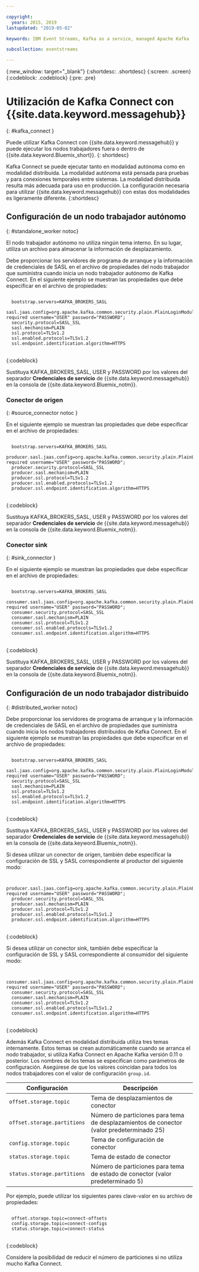 ```yaml
---

copyright:
  years: 2015, 2019
lastupdated: "2019-05-02"

keywords: IBM Event Streams, Kafka as a service, managed Apache Kafka

subcollection: eventstreams

---
```


{:new_window: target="_blank"}
{:shortdesc: .shortdesc}
{:screen: .screen}
{:codeblock: .codeblock}
{:pre: .pre}

# Utilización de Kafka Connect con {{site.data.keyword.messagehub}}
{: #kafka_connect }

Puede utilizar Kafka Connect con {{site.data.keyword.messagehub}} y puede ejecutar los nodos trabajadores fuera o dentro de {{site.data.keyword.Bluemix_short}}.
{: shortdesc}

Kafka Connect se puede ejecutar tanto en modalidad autónoma como en modalidad distribuida. La modalidad autónoma está pensada para pruebas y para conexiones temporales entre sistemas. La modalidad distribuida resulta más adecuada para uso en producción. La configuración necesaria para utilizar {{site.data.keyword.messagehub}} con estas dos modalidades es ligeramente diferente.
{:shortdesc}

## Configuración de un nodo trabajador autónomo
{: #standalone_worker notoc}

El nodo trabajador autónomo no utiliza ningún tema interno. En su lugar, utiliza un archivo para almacenar la información de desplazamiento.

Debe proporcionar los servidores de programa de arranque y la información de credenciales de SASL en el archivo de propiedades del nodo trabajador que suministra cuando inicia un nodo trabajador autónomo de Kafka Connect. En el siguiente ejemplo se muestran las propiedades que debe especificar en el archivo de propiedades:

<pre>
<code>
  bootstrap.servers=KAFKA_BROKERS_SASL
  sasl.jaas.config=org.apache.kafka.common.security.plain.PlainLoginModule required username="USER" password="PASSWORD";
  security.protocol=SASL_SSL
  sasl.mechanism=PLAIN
  ssl.protocol=TLSv1.2
  ssl.enabled.protocols=TLSv1.2
  ssl.endpoint.identification.algorithm=HTTPS
</code>
</pre>
{:codeblock}

Sustituya KAFKA_BROKERS_SASL, USER y PASSWORD por los valores del separador **Credenciales de servicio** de {{site.data.keyword.messagehub}} en la consola de {{site.data.keyword.Bluemix_notm}}.

### Conector de origen
{: #source_connector notoc }

En el siguiente ejemplo se muestran las propiedades que debe especificar en el archivo de propiedades:

<pre>
<code>
  bootstrap.servers=KAFKA_BROKERS_SASL
  producer.sasl.jaas.config=org.apache.kafka.common.security.plain.PlainLoginModule required username="USER" password="PASSWORD";
  producer.security.protocol=SASL_SSL
  producer.sasl.mechanism=PLAIN
  producer.ssl.protocol=TLSv1.2
  producer.ssl.enabled.protocols=TLSv1.2
  producer.ssl.endpoint.identification.algorithm=HTTPS
</code>
</pre>
{:codeblock}

Sustituya KAFKA_BROKERS_SASL, USER y PASSWORD por los valores del separador **Credenciales de servicio** de {{site.data.keyword.messagehub}} en la consola de {{site.data.keyword.Bluemix_notm}}.

### Conector sink
{: #sink_connector }

En el siguiente ejemplo se muestran las propiedades que debe especificar en el archivo de propiedades:

<pre>
<code>
  bootstrap.servers=KAFKA_BROKERS_SASL
  consumer.sasl.jaas.config=org.apache.kafka.common.security.plain.PlainLoginModule required username="USER" password="PASSWORD";
  consumer.security.protocol=SASL_SSL
  consumer.sasl.mechanism=PLAIN
  consumer.ssl.protocol=TLSv1.2
  consumer.ssl.enabled.protocols=TLSv1.2
  consumer.ssl.endpoint.identification.algorithm=HTTPS
</code>
</pre>
{:codeblock}

Sustituya KAFKA_BROKERS_SASL, USER y PASSWORD por los valores del separador **Credenciales de servicio** de {{site.data.keyword.messagehub}} en la consola de {{site.data.keyword.Bluemix_notm}}.

## Configuración de un nodo trabajador distribuido
{: #distributed_worker notoc}

Debe proporcionar los servidores de programa de arranque y la información de credenciales de SASL en el archivo de propiedades que suministra cuando inicia los nodos trabajadores distribuidos de Kafka Connect. En el siguiente ejemplo se muestran las propiedades que debe especificar en el archivo de propiedades:

<pre>
<code>
  bootstrap.servers=KAFKA_BROKERS_SASL
  sasl.jaas.config=org.apache.kafka.common.security.plain.PlainLoginModule required username="USER" password="PASSWORD";
  security.protocol=SASL_SSL
  sasl.mechanism=PLAIN
  ssl.protocol=TLSv1.2
  ssl.enabled.protocols=TLSv1.2
  ssl.endpoint.identification.algorithm=HTTPS
</code>
</pre>
{:codeblock}

Sustituya KAFKA_BROKERS_SASL, USER y PASSWORD por los valores del separador **Credenciales de servicio** de {{site.data.keyword.messagehub}} en la consola de {{site.data.keyword.Bluemix_notm}}.

Si desea utilizar un conector de origen, también debe especificar la configuración de SSL y SASL correspondiente al productor del siguiente modo:

<pre>
<code>
  producer.sasl.jaas.config=org.apache.kafka.common.security.plain.PlainLoginModule required username="USER" password="PASSWORD";
  producer.security.protocol=SASL_SSL
  producer.sasl.mechanism=PLAIN
  producer.ssl.protocol=TLSv1.2
  producer.ssl.enabled.protocols=TLSv1.2
  producer.ssl.endpoint.identification.algorithm=HTTPS
</code>
</pre>
{:codeblock}

Si desea utilizar un conector sink, también debe especificar la configuración de SSL y SASL correspondiente al consumidor del siguiente modo:

<pre>
<code>
  consumer.sasl.jaas.config=org.apache.kafka.common.security.plain.PlainLoginModule required username="USER" password="PASSWORD";
  consumer.security.protocol=SASL_SSL
  consumer.sasl.mechanism=PLAIN
  consumer.ssl.protocol=TLSv1.2
  consumer.ssl.enabled.protocols=TLSv1.2
  consumer.ssl.endpoint.identification.algorithm=HTTPS
</code>
</pre>
{:codeblock}

Además Kafka Connect en modalidad distribuida utiliza tres temas internamente. Estos temas se crean automáticamente cuando se arranca el nodo trabajador, si utiliza Kafka Connect en Apache Kafka versión 0.11 o posterior. Los nombres de los temas se especifican como parámetros de configuración. Asegúrese de que los valores coincidan para todos los nodos trabajadores con el valor de configuración `group.id`.

| Configuración               | Descripción                                                         |
| --------------------------- | ------------------------------------------------------------------- |
| `offset.storage.topic`      | Tema de desplazamientos de conector                                             |
| `offset.storage.partitions` | Número de particiones para tema de desplazamientos de conector (valor predeterminado 25) |
| `config.storage.topic`      | Tema de configuración de conector                                       |
| `status.storage.topic`      | Tema de estado de conector                                              |
| `status.storage.partitions` | Número de particiones para tema de estado de conector (valor predeterminado 5)          |

Por ejemplo, puede utilizar los siguientes pares clave-valor en su archivo de propiedades:

<pre>
<code>
  offset.storage.topic=connect-offsets
  config.storage.topic=connect-configs
  status.storage.topic=connect-status
</code>
</pre>
{:codeblock}

Considere la posibilidad de reducir el número de particiones si no utiliza mucho Kafka Connect.



